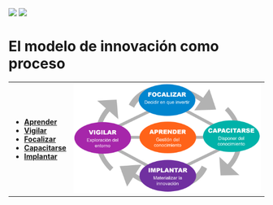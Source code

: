 [![](https://img.shields.io/badge/-Tabla_de_contenidos-000?style=flat&logo=Emlakjet&logoColor=red)](./README.md)
[![](https://img.shields.io/badge/-Inicio%20de%20cap%C3%ADtulo-000?style=flat&logo=Acclaim&logoColor=red)](./t01-00-00-modelosDeNegocioInnovacion.md)

# El modelo de innovación como proceso

<table>
  <tr>
    <td>
        <ul>
        <li><a href="t01-03-02-s00-aprender.md"><b>Aprender</b></a></li>
        <li><a href="t01-03-02-s01-vigilanciaTecnologica.md"><b>Vigilar</b></a></li>
        <li><a href="t01-03-02-s02-focalizar.md"><b>Focalizar</b></a></li>
        <li><a href="t01-03-02-s03-capacitarse.md"><b>Capacitarse</b></a></li>
        <li><a href="t01-03-02-s04-implantar.md"><b>Implantar</b></a></li>  
        </ul>
    </td>
    <td>
    <img src="../../images/innovacion.png">
    </td>
  </tr>
</table>

